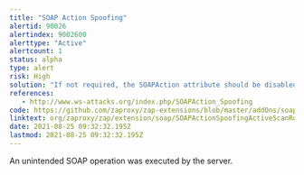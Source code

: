 ```yaml
---
title: "SOAP Action Spoofing"
alertid: 90026
alertindex: 9002600
alerttype: "Active"
alertcount: 1
status: alpha
type: alert
risk: High
solution: "If not required, the SOAPAction attribute should be disabled. If needed, the operation within the SOAPAction and the SOAP body should always be compared before executing any operation. Any mismatch should be regarded as an attack."
references:
   - http://www.ws-attacks.org/index.php/SOAPAction_Spoofing
code: https://github.com/zaproxy/zap-extensions/blob/master/addOns/soap/src/main/java/org/zaproxy/zap/extension/soap/SOAPActionSpoofingActiveScanRule.java
linktext: org/zaproxy/zap/extension/soap/SOAPActionSpoofingActiveScanRule.java
date: 2021-08-25 09:32:32.195Z
lastmod: 2021-08-25 09:32:32.195Z
---
```

An unintended SOAP operation was executed by the server.
